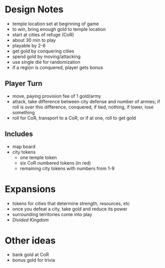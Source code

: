 Design Notes
============
* temple location set at beginning of game
* to win, bring enough gold to temple location
* start at cities of refuge (CoR)
* about 30 min to play
* playable by 2-6
* get gold by conquering cities
* spend gold by moving/attacking
* use single die for randomization
* if a region is conquered, player gets bonus

Player Turn
-----------
* move, paying provision fee of 1 gold/army
* attack, take difference between city defense and number of armies; if roll is over this difference, conquered, if tied, nothing, if lower, lose something
* roll for CoR, transport to a CoR, or if at one, roll to get gold

Includes
--------
* map board
* city tokens
    * one temple token
    * six CoR numbered tokens (in red)
    * remaining city tokens with numbers from 1-9

Expansions
==========
* tokens for cities that determine strength, resources, etc
* once you defeat a city, take gold and reduce its power
* surrounding territories come into play
* _Divided Kingdom_

Other ideas
===========
* bank gold at CoR
* bonus gold for trivia

